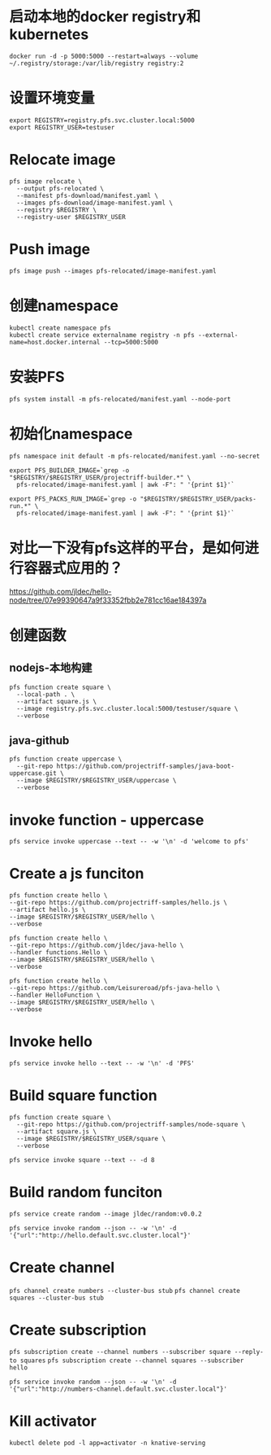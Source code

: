 # 启动本地的docker registry和kubernetes
```docker run -d -p 5000:5000 --restart=always --volume ~/.registry/storage:/var/lib/registry registry:2```

# 设置环境变量
```
export REGISTRY=registry.pfs.svc.cluster.local:5000
export REGISTRY_USER=testuser
```

# Relocate image
```
pfs image relocate \
  --output pfs-relocated \
  --manifest pfs-download/manifest.yaml \
  --images pfs-download/image-manifest.yaml \
  --registry $REGISTRY \
  --registry-user $REGISTRY_USER
  ```

# Push image
```pfs image push --images pfs-relocated/image-manifest.yaml```

# 创建namespace
```
kubectl create namespace pfs
kubectl create service externalname registry -n pfs --external-name=host.docker.internal --tcp=5000:5000
```

# 安装PFS
```pfs system install -m pfs-relocated/manifest.yaml --node-port```

# 初始化namespace
```pfs namespace init default -m pfs-relocated/manifest.yaml --no-secret```

```
export PFS_BUILDER_IMAGE=`grep -o "$REGISTRY/$REGISTRY_USER/projectriff-builder.*" \
  pfs-relocated/image-manifest.yaml | awk -F": " '{print $1}'`

export PFS_PACKS_RUN_IMAGE=`grep -o "$REGISTRY/$REGISTRY_USER/packs-run.*" \
  pfs-relocated/image-manifest.yaml | awk -F": " '{print $1}'`
```

# 对比一下没有pfs这样的平台，是如何进行容器式应用的？
https://github.com/jldec/hello-node/tree/07e99390647a9f33352fbb2e781cc16ae184397a

# 创建函数
## nodejs-本地构建
```
pfs function create square \
  --local-path . \
  --artifact square.js \
  --image registry.pfs.svc.cluster.local:5000/testuser/square \
  --verbose
```

## java-github
```
pfs function create uppercase \
  --git-repo https://github.com/projectriff-samples/java-boot-uppercase.git \
  --image $REGISTRY/$REGISTRY_USER/uppercase \
  --verbose
```

# invoke function - uppercase
```pfs service invoke uppercase --text -- -w '\n' -d 'welcome to pfs'```

# Create a js funciton
```
pfs function create hello \
--git-repo https://github.com/projectriff-samples/hello.js \
--artifact hello.js \
--image $REGISTRY/$REGISTRY_USER/hello \
--verbose

pfs function create hello \
--git-repo https://github.com/jldec/java-hello \
--handler functions.Hello \
--image $REGISTRY/$REGISTRY_USER/hello \
--verbose

pfs function create hello \
--git-repo https://github.com/Leisureroad/pfs-java-hello \
--handler HelloFunction \
--image $REGISTRY/$REGISTRY_USER/hello \
--verbose
```
# Invoke hello
```pfs service invoke hello --text -- -w '\n' -d 'PFS'```

# Build square function
```
pfs function create square \
  --git-repo https://github.com/projectriff-samples/node-square \
  --artifact square.js \
  --image $REGISTRY/$REGISTRY_USER/square \
  --verbose

pfs service invoke square --text -- -d 8
```
# Build random funciton
```
pfs service create random --image jldec/random:v0.0.2

pfs service invoke random --json -- -w '\n' -d '{"url":"http://hello.default.svc.cluster.local"}'
```
# Create channel
```pfs channel create numbers --cluster-bus stub```
```pfs channel create squares --cluster-bus stub```

# Create subscription
```pfs subscription create --channel numbers --subscriber square --reply-to squares```
```pfs subscription create --channel squares --subscriber hello```

```pfs service invoke random --json -- -w '\n' -d '{"url":"http://numbers-channel.default.svc.cluster.local"}'```

# Kill activator
```kubectl delete pod -l app=activator -n knative-serving```




